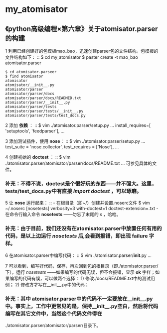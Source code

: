 # my_atomisator

## 《python高级编程×第六章》关于atomisator.parser的构建

1   利用已经创建好的包模板mao_bao，迅速创建parser包的文件结构。包模板的文件结构如下：
::
    $ cd my_atomisator
    $ paster create -t mao_bao atomisator.parser
    
    $ cd atomisator.parseer
    $ find atomisator
    atomisator
    atomisator/__init__.py
    atomisator/parser
    atomisator/parser/docs
    atomisator/parser/docs/READMED.txt
    atomisator/parser/__init__.py
    atomisator/parser/tests
    atomisator/parser/tests/__init__.py
    atomisator/parser/tests/test_docs.py

2   添加 **依赖** ：
::
    $ vim ./atomisator.parser/setup.py
    ...
    install_requires=[
        'setuptools',
        'feedparser'],
    ...

3   添加测试插件，使用 **nose**：
::
    $ vim ./atomisator.parser/setup.py
    ...
    test_suite = 'nose.collector',
    test_requires = ['Nose'],
    ...

4   创建初始的 **doctest** ：
::
    $ vim ./atomisator.parser/atomisator/parser/docs/README.txt
    ...
    可参见具体的文件。

### 补充：不得不说，doctest是个很好玩的东西——并不强大。这里，tests/test_docs.py中有直接 *import doctest* ，可以琢磨。

5   让 **nose** 运行起来：
::
    - 在根目录（即~/）创建并设置.noserc文件
        $ vim ~/.noserc
        [nosetests]
        verbosity=3
        with-doctest=1
        doctest-extension=.txt
    - 在命令行输入命令 **nosetests** ——勿忘了末尾的 *s* ，哈哈。

### 补充：由于目前，我们还没有在atomisator.parser中放置任何有用的代码，是以上边运行 *nosetests* 后,会看到报错，即出现 **failure** 字样。

6   在atomisator.parser中编写代码：
::
    $ vim ./atomisator.parser/__init__.py
    ...

7   可以看到，编写好代码，保存，再次回到包的根目录（即./atomisator.parser/ 下），运行 *nosetests* ——如果编写的代码无误，但不会报错，显示 **ok** 字样；如果编写的代码有误，可以做两个选择：
    1) 修改./docs/README.txt中的测试用例；
    2) 修改方才写在__init__.py中的代码；
### 补充：其中 atomisator.parser中的代码不一定要放在__init__.py中。事实上，工作中更常见的是，保持__init__.py空白，然后将代码编写在其它文件中，当然这个代码文件得在
./atomisator.parser/atomisator/parser/目录下。

